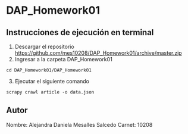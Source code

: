 # DAP_Homework01

## Instrucciones de ejecución en terminal

1. Descargar el repositorio https://github.com/mes10208/DAP_Homework01/archive/master.zip
2. Ingresar a la carpeta DAP_Homework01
```
cd DAP_Homework01/DAP_Homework01
```
3. Ejecutar el siguiente comando
```
scrapy crawl article -o data.json
```

## Autor
Nombre: Alejandra Daniela Mesalles Salcedo
Carnet: 10208
